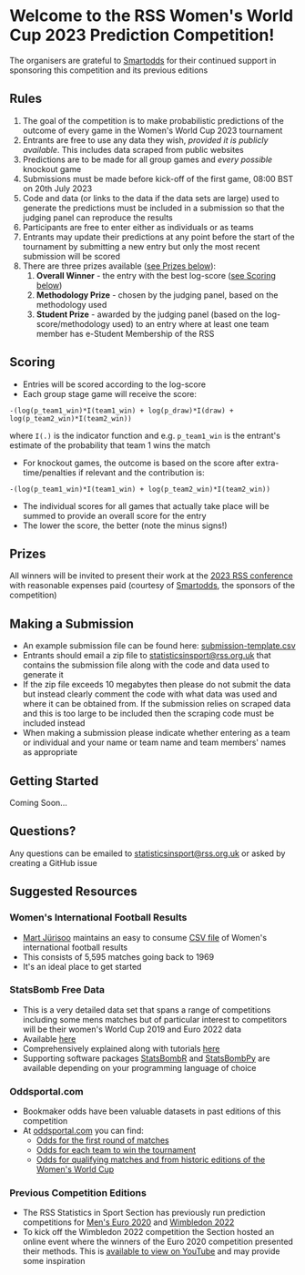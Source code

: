 # Welcome to the RSS Women's World Cup 2023 Prediction Competition!

The organisers are grateful to [Smartodds](https://www.smartodds.co.uk/) for their continued support in sponsoring this competition and its previous editions

## Rules

1. The goal of the competition is to make probabilistic predictions of the outcome of every game in the Women's World Cup 2023 tournament
2. Entrants are free to use any data they wish, _provided it is publicly available_. This includes data scraped from public websites
3. Predictions are to be made for all group games and _every possible_ knockout game
4. Submissions must be made before kick-off of the first game, 08:00 BST on 20th July 2023
5. Code and data (or links to the data if the data sets are large) used to generate the predictions must be included in a submission so that the judging panel can reproduce the results
6. Participants are free to enter either as individuals or as teams
7. Entrants may update their predictions at any point before the start of the tournament by submitting a new entry but only the most recent submission will be scored
8. There are three prizes available ([see Prizes below](#prizes)):
    1. **Overall Winner** - the entry with the best log-score ([see Scoring below](#scoring))
    2. **Methodology Prize** - chosen by the judging panel, based on the methodology used
    3. **Student Prize** - awarded by the judging panel (based on the log-score/methodology used) to an entry where at least one team member has e-Student Membership of the RSS

## Scoring

* Entries will be scored according to the log-score
* Each group stage game will receive the score:
```
-(log(p_team1_win)*I(team1_win) + log(p_draw)*I(draw) + log(p_team2_win)*I(team2_win))
```
where  `I(.)` is the indicator function and e.g. `p_team1_win` is the entrant's estimate of the probability that team 1 wins the match
* For knockout games, the outcome is based on the score after extra-time/penalties if relevant and the contribution is:
```
-(log(p_team1_win)*I(team1_win) + log(p_team2_win)*I(team2_win))
```
* The individual scores for all games that actually take place will be summed to provide an overall score for the entry
* The lower the score, the better (note the minus signs!)

## Prizes

All winners will be invited to present their work at the [2023 RSS conference](https://rss.org.uk/training-events/conference-2023/) with reasonable expenses paid (courtesy of [Smartodds](https://www.smartodds.co.uk/), the sponsors of the competition)

## Making a Submission

* An example submission file can be found here: [submission-template.csv](submission-template.csv)
* Entrants should email a zip file to statisticsinsport@rss.org.uk that contains the submission file along with the code and data used to generate it
* If the zip file exceeds 10 megabytes then please do not submit the data but instead clearly comment the code with what data was used and where it can be obtained from. If the submission relies on scraped data and this is too large to be included then the scraping code must be included instead
* When making a submission please indicate whether entering as a team or individual and your name or team name and team members' names as appropriate

## Getting Started

Coming Soon...

## Questions?

Any questions can be emailed to statisticsinsport@rss.org.uk or asked by creating a GitHub issue

## Suggested Resources

### Women's International Football Results

* [Mart Jürisoo](https://martj42.github.io/) maintains an easy to consume [CSV file](https://raw.githubusercontent.com/martj42/womens-international-results/ae285e00fa19c7edc4b986a01d135ae6f6545fb8/results.csv) of Women's international football results
* This consists of 5,595 matches going back to 1969
* It's an ideal place to get started

### StatsBomb Free Data

* This is a very detailed data set that spans a range of competitions including some mens matches but of particular interest to competitors will be their women's World Cup 2019 and Euro 2022 data
* Available [here](https://github.com/statsbomb/open-data)
* Comprehensively explained along with tutorials [here](https://statsbomb.com/what-we-do/hub/free-data/)
* Supporting software packages [StatsBombR](https://github.com/statsbomb/StatsBombR) and [StatsBombPy](https://github.com/statsbomb/statsbombpy) are available depending on your programming language of choice

### Oddsportal.com

* Bookmaker odds have been valuable datasets in past editions of this competition
* At [oddsportal.com](https://www.oddsportal.com) you can find:
    * [Odds for the first round of matches](https://www.oddsportal.com/football/world/world-cup-women/)
    * [Odds for each team to win the tournament](https://www.oddsportal.com/football/world/world-cup-women/outrights/)
    * [Odds for qualifying matches and from historic editions of the Women's World Cup](https://www.oddsportal.com/football/world/world-cup-women/results/)

### Previous Competition Editions

* The RSS Statistics in Sport Section has previously run prediction competitions for [Men's Euro 2020](https://github.com/mberk/rss-euro-2020-prediction-competition) and [Wimbledon 2022](https://github.com/jam13g/rss-Wimbledon-2022-prediction-competition)
* To kick off the Wimbledon 2022 competition the Section hosted an online event where the winners of the Euro 2020 competition presented their methods. This is [available to view on YouTube](https://www.youtube.com/watch?v=sYk1ASDCBrc) and may provide some inspiration
